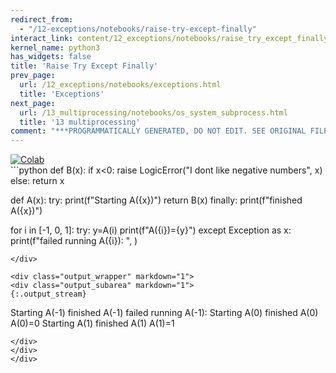 ```yaml
---
redirect_from:
  - "/12-exceptions/notebooks/raise-try-except-finally"
interact_link: content/12_exceptions/notebooks/raise_try_except_finally.ipynb
kernel_name: python3
has_widgets: false
title: 'Raise Try Except Finally'
prev_page:
  url: /12_exceptions/notebooks/exceptions.html
  title: 'Exceptions'
next_page:
  url: /13_multiprocessing/notebooks/os_system_subprocess.html
  title: '13 multiprocessing'
comment: "***PROGRAMMATICALLY GENERATED, DO NOT EDIT. SEE ORIGINAL FILES IN /content***"
---
```

<a href="https://colab.research.google.com/github/aviadr1/learn-python/blob/master/content/12_exceptions/notebooks/raise_try_except_finally.ipynb" target="_blank">
<img src="https://colab.research.google.com/assets/colab-badge.svg" 
     title="Open this file in Google Colab" alt="Colab"/>
</a>




<div markdown="1" class="cell code_cell">
<div class="input_area" markdown="1">
```python
def B(x):
    if x<0:
        raise LogicError("I dont like negative numbers", x)
    else:
        return x
    
def A(x):
    try:
        print(f"Starting A({x})")
        return B(x)
    finally:
        print(f"finished A({x})")

for i in [-1, 0, 1]:
    try:
        y=A(i)
        print(f"A({i})={y}")
    except Exception as x:
        print(f"failed running A({i}): ", )
        
        

```
</div>

<div class="output_wrapper" markdown="1">
<div class="output_subarea" markdown="1">
{:.output_stream}
```
Starting A(-1)
finished A(-1)
failed running A(-1): 
Starting A(0)
finished A(0)
A(0)=0
Starting A(1)
finished A(1)
A(1)=1
```
</div>
</div>
</div>

